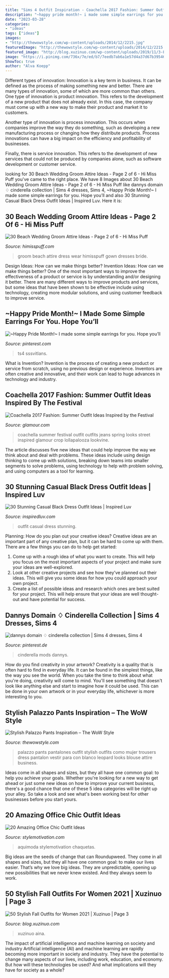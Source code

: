 ```yaml
---
title: "Sims 4 Outfit Inspiration - Coachella 2017 Fashion: Summer Outfit Ideas Inspired By The Festival"
description: "~happy pride month!~ i made some simple earrings for you. hope you’ll"
date: "2023-03-28"
categories:
- "ideas"
tags: ["ideas"]
images:
- "http://thewowstyle.com/wp-content/uploads/2014/12/2215.jpg"
featuredImage: "http://thewowstyle.com/wp-content/uploads/2014/12/2215.jpg"
featured_image: "http://blog.xuzinuo.com/wp-content/uploads/2019/11/3-Fall-Outfits-For-Women.jpg"
image: "https://i.pinimg.com/736x/7e/ed/b7/7eedb7ab6a1e57d4a37d67b395469306.jpg"
ShowToc: true
author: "Alva Koepp"
---
```



Different types of innovation:
Innovation is a key term in business. It can be defined as the process of making something new and better. There are many types of innovation, some of which are more common than others. 
One type of innovation is product innovation. This refers to the development of a new product that does not already exist. In this case, the company must come up with a new way to make their product and market it to customers. 

Another type of innovation is process innovation. This occurs when companies improve the way they do something, such as developing a new manufacturing process or changing how they distribute products. Process innovations can have a big impact on the efficiency and profitability of businesses. 

Finally, there is service innovation. This refers to the development of new services that could not be produced by companies alone, such as software development or customer service.

	

		
looking for 30 Beach Wedding Groom Attire Ideas - Page 2 of 6 - Hi Miss Puff you've came to the right place. We have 8 Images about 30 Beach Wedding Groom Attire Ideas - Page 2 of 6 - Hi Miss Puff like dannys domain ♢ cinderella collection | Sims 4 dresses, Sims 4, ~Happy Pride Month!~ I made some simple earrings for you. Hope you’ll and also 30 Stunning Casual Black Dress Outfit Ideas | Inspired Luv. Here it is:
		
    
## 30 Beach Wedding Groom Attire Ideas - Page 2 Of 6 - Hi Miss Puff

<img loading=lazy src="http://www.himisspuff.com/wp-content/uploads/2017/02/Beach-Wedding-Groom-Attire-Ideas-7.jpg" onerror="this.onerror=null;this.src='https://tse1.mm.bing.net/th?id=OIP.D4ps7lRGu4ZFgJoDKbDUlAHaNe&amp;pid=15.1';" alt="30 Beach Wedding Groom Attire Ideas - Page 2 of 6 - Hi Miss Puff">

_Source: himisspuff.com_

>groom beach attire dress wear himisspuff gown dresses bride. 

	

Design Ideas: How can we make things better?
Invention Ideas: How can we make things better?
One of the most important ways to improve the effectiveness of a product or service is by understanding and/or designing it better. There are many different ways to improve products and services, but some ideas that have been shown to be effective include using technology, creating more modular solutions, and using customer feedback to improve service.

    
## ~Happy Pride Month!~ I Made Some Simple Earrings For You. Hope You’ll

<img loading=lazy src="https://i.pinimg.com/736x/7e/ed/b7/7eedb7ab6a1e57d4a37d67b395469306.jpg" onerror="this.onerror=null;this.src='https://tse2.mm.bing.net/th?id=OIP.1hTVw_-xYzbQ6nwGc-vHxAHaEU&amp;pid=15.1';" alt="~Happy Pride Month!~ I made some simple earrings for you. Hope you’ll">

_Source: pinterest.com_

>ts4 sssvitlans. 

	

What is Invention?
Invention is the process of creating a new product or service from scratch, using no previous design or experience. Inventors are often creative and innovative, and their work can lead to huge advances in technology and industry.

    
## Coachella 2017 Fashion: Summer Outfit Ideas Inspired By The Festival

<img loading=lazy src="https://media.glamour.com/photos/58f65745510a907b04e2cf3b/master/w_1600/GettyImages-669493158.jpg" onerror="this.onerror=null;this.src='https://tse2.mm.bing.net/th?id=OIP.6x1HyVmlpLUFgzm1OwAxxQHaLL&amp;pid=15.1';" alt="Coachella 2017 Fashion: Summer Outfit Ideas Inspired by the Festival">

_Source: glamour.com_

>coachella summer festival outfit outfits jeans spring looks street inspired glamour crop lollapalooza lookvine. 

	

The article discusses five new ideas that could help improve the way we think about and deal with problems. These ideas include using design thinking to come up with solutions, breaking down teams into smaller segments to solve problems, using technology to help with problem solving, and using computers as a tool for learning.

    
## 30 Stunning Casual Black Dress Outfit Ideas | Inspired Luv

<img loading=lazy src="http://www.inspiredluv.com/wp-content/uploads/2016/12/Casual-Black-Dress-Outfit-Ideas-8.jpg" onerror="this.onerror=null;this.src='https://tse1.mm.bing.net/th?id=OIP.6104HmXMXmmTc12SHmossgCfEs&amp;pid=15.1';" alt="30 Stunning Casual Black Dress Outfit Ideas | Inspired Luv">

_Source: inspiredluv.com_

>outfit casual dress stunning. 

	

Planning: How do you plan out your creative ideas?
Creative ideas are an important part of any creative plan, but it can be hard to come up with them. 
There are a few things you can do to help get started:

1. Come up with a rough idea of what you want to create. This will help you focus on the most important aspects of your project and make sure your ideas are well-explored. 
2. Look at other creative projects and see how they’ve planned out their ideas. This will give you some ideas for how you could approach your own project. 
3. Create a list of possible ideas and research which ones are best suited for your project. This will help ensure that your ideas are well thought-out and have potential for success.

    
## Dannys Domain ♢ Cinderella Collection | Sims 4 Dresses, Sims 4

<img loading=lazy src="https://i.pinimg.com/736x/85/55/b1/8555b1e467b7c21f7c5b59ef657cf0ed.jpg" onerror="this.onerror=null;this.src='https://tse1.mm.bing.net/th?id=OIP.Bua-WTIbHm_Dr4Tf0n8wtQHaLG&amp;pid=15.1';" alt="dannys domain ♢ cinderella collection | Sims 4 dresses, Sims 4">

_Source: pinterest.de_

>cinderella mods dannys. 

	

How do you find creativity in your artwork?
Creativity is a quality that is often hard to find in everyday life. It can be found in the simplest things, like the way you see the world. When you take the time to think about what you're doing, creativity will come to mind. You'll see something that doesn't look like anything else and start to imagine how it could be used. This can be done in your own artwork or in your everyday life, whichever is more interesting to you.

    
## Stylish Palazzo Pants Inspiration – The WoW Style

<img loading=lazy src="http://thewowstyle.com/wp-content/uploads/2014/12/2215.jpg" onerror="this.onerror=null;this.src='https://tse2.mm.bing.net/th?id=OIP.9OVXTuWV1f9pG-z6_rFvLAHaK3&amp;pid=15.1';" alt="Stylish Palazzo Pants Inspiration – The WoW Style">

_Source: thewowstyle.com_

>palazzo pants pantalones outfit stylish outfits como mujer trousers dress pantalon vestir para con blanco leopard looks blouse attire business. 

	

Ideas come in all shapes and sizes, but they all have one common goal: to help you achieve your goals. Whether you're looking for a new way to get ahead or just some new ideas on how to improve your current business, there's a good chance that one of these 5 idea categories will be right up your alley. So take a look and see what's been working best for other businesses before you start yours.

    
## 20 Amazing Office Chic Outfit Ideas

<img loading=lazy src="https://www.stylemotivation.com/wp-content/uploads/2013/12/20-Amazing-Office-Chic-Outfit-Combinations-16-620x908.jpg" onerror="this.onerror=null;this.src='https://tse1.mm.bing.net/th?id=OIP.h7hYOvUtp8Uhjdhhy6aN_AHaK2&amp;pid=15.1';" alt="20 Amazing Office Chic Outfit Ideas">

_Source: stylemotivation.com_

>aquimoda stylemotivation chaquetas. 

	

Big ideas are the seeds of change that can Roundupweed. They come in all shapes and sizes, but they all have one common goal: to make our lives easier. That’s why we love big ideas. They are unpredictable, opening up new possibilities that we never knew existed. And they always seem to work.

    
## 50 Stylish Fall Outfits For Women 2021 | Xuzinuo | Page 3

<img loading=lazy src="http://blog.xuzinuo.com/wp-content/uploads/2019/11/3-Fall-Outfits-For-Women.jpg" onerror="this.onerror=null;this.src='https://tse2.mm.bing.net/th?id=OIP.Ayk8F3byApe_pBryu8-6HgHaLH&amp;pid=15.1';" alt="50 Stylish Fall Outfits for Women 2021 | Xuzinuo | Page 3">

_Source: blog.xuzinuo.com_

>xuzinuo aina. 

	

The impact of artificial intelligence and machine learning on society and industry
Artificial intelligence (AI) and machine learning are rapidly becoming more important in society and industry. They have the potential to change many aspects of our lives, including work, education, and economy. But how will these technologies be used? And what implications will they have for society as a whole?

